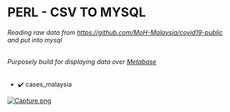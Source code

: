 # PERL - CSV TO MYSQL
###### Reading raw data from https://github.com/MoH-Malaysia/covid19-public and put into mysql
###### Purposely build for displaying data over [Metabase](https://www.metabase.com/)

- :heavy_check_mark: cases_malaysia


[![Capture.png](https://i.postimg.cc/sDpVhVNJ/Capture.png)](https://postimg.cc/fJRn4hZ3)

